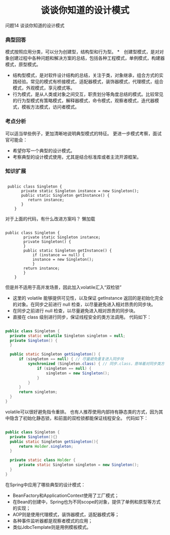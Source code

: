 # <center>谈谈你知道的设计模式</center>
问题14 谈谈你知道的设计模式
### 典型回答
模式按照应用分类，可以分为创建型，结构型和行为型。
*　创建型模式，是对对象创建过程中各种问题和解决方案的总结，包括各种工程模式，单例模式，构建器模式，原型模式。
* 结构型模式，是对软件设计结构的总结，关注于类，对象继承，组合方式的实践经验。常见的模式有桥接模式，适配器模式，装饰器模式，代理模式，组合模式，外观模式，享元模式等。
* 行为模式，是从人类或对象之间交互，职责划分等角度总结的模式。比较常见的行为型模式有策略模式，解释器模式，命令模式，观察者模式，迭代器模式，模板方法模式，访问者模式。
### 考点分析
可以适当举些例子，更加清晰地说明典型模式的特征。
更进一步模式考察，面试官可能会：
* 希望你写一个典型的设计模式。
* 考察典型的设计模式使用，尤其是结合标准库或者主流开源框架。
### 知识扩展
```

 public class Singleton {
       private static Singleton instance = new Singleton();
       public static Singleton getInstance() {
          return instance;
       }
    }
```  
对于上面的代码，有什么改进方案吗？
懒加载
```

public class Singleton {
        private static Singleton instance;
        private Singleton() {
        }
        public static Singleton getInstance() {
            if (instance == null) {
            instance = new Singleton();
            }
        return instance;
        }
    }
```  
但是并不适用于高并发场景，因此加入volatile汇入“双检锁”
* 这里的 volatile 能够提供可见性，以及保证 getInstance 返回的是初始化完全的对象。在同步之前进行 null 检查，以尽量避免进入相对昂贵的同步块。
* 在同步之前进行 null 检查，以尽量避免进入相对昂贵的同步块。
* 直接在 class 级别进行同步，保证线程安全的类方法调用。
代码如下：
```java

public class Singleton {
  private static volatile Singleton singleton = null;
  private Singleton() {
  }

  public static Singleton getSingleton() {
      if (singleton == null) { // 尽量避免重复进入同步块
          synchronized (Singleton.class) { // 同步.class，意味着对同步类方法调用
              if (singleton == null) {
                  singleton = new Singleton();
              }
          }
      }
      return singleton;
  }
}
```  
volatile可以很好避免指令重排。
也有人推荐使用内部持有静态类的方式，因为其中隐含了初始化静态锁，和前面的双检锁都能保证线程安全。
代码如下：
```java

public class Singleton {
  private Singleton(){}
  public static Singleton getSingleton(){
      return Holder.singleton;
  }

  private static class Holder {
      private static Singleton singleton = new Singleton();
  }
}
```  
在Spring中应用了哪些典型的设计模式：
* BeanFactory和ApplicationContext使用了工厂模式；
* 在Bean的创建中，Spring也为不同scope的对象，提供了单例和原型等方式的实现；
* AOP则是使用代理模式，装饰器模式，适配器模式等；
* 各种事件监听器都是观察者模式的应用；
* 类似JdbcTemplate则是用例模板模式。
   